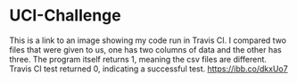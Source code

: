 # UCI-Challenge
This is a link to an image showing my code run in Travis CI. I compared two files that were given to us, one has two columns of data and the other has three. The program itself returns 1, meaning the csv files are different. Travis CI test returned 0, indicating a successful test.
https://ibb.co/dkxUo7
